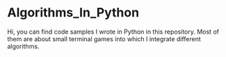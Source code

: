 # Algorithms_In_Python

Hi, you can find code samples I wrote in Python in this repository. Most of them are about small terminal games into which I integrate different algorithms.
